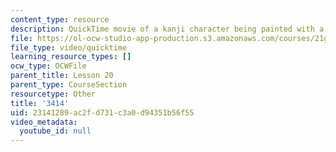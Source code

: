 ```yaml
---
content_type: resource
description: QuickTime movie of a kanji character being painted with a brush.
file: https://ol-ocw-studio-app-production.s3.amazonaws.com/courses/21g-504-japanese-iv-spring-2009/23141289ac2fd731c3a0d94351b56f55_3414.mov
file_type: video/quicktime
learning_resource_types: []
ocw_type: OCWFile
parent_title: Lesson 20
parent_type: CourseSection
resourcetype: Other
title: '3414'
uid: 23141289-ac2f-d731-c3a0-d94351b56f55
video_metadata:
  youtube_id: null
---
```

